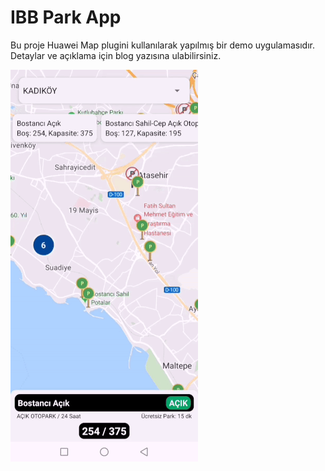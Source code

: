 # IBB Park App

Bu proje Huawei Map plugini kullanılarak yapılmış bir demo uygulamasıdır. Detaylar ve açıklama için blog yazısına ulabilirsiniz.

![App Screen](./demo.gif)